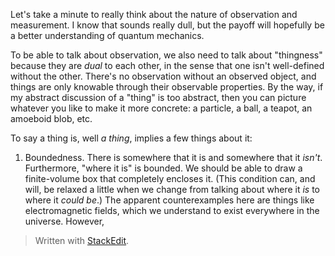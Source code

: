 Let's take a minute to really think about the nature of observation and measurement. I know that sounds really dull, but the payoff will hopefully be a better understanding of quantum mechanics.

To be able to talk about observation, we also need to talk about "thingness" because they are *dual* to each other, in the sense that one isn't well-defined without the other. There's no observation without an observed object, and things are only knowable through their observable properties. By the way, if my abstract discussion of a "thing" is too abstract, then you can picture whatever you like to make it more concrete: a particle, a ball, a teapot, an amoeboid blob, etc.

To say a thing is, well *a thing*, implies a few things about it:
1. Boundedness.
There is somewhere that it is and somewhere that it *isn't*. Furthermore, "where it is" is bounded. We should be able to draw a finite-volume box that completely encloses it. (This condition can, and will, be relaxed a little when we change from talking about where it *is* to where it *could be*.)
The apparent counterexamples here are things like electromagnetic fields, which we understand to exist everywhere in the universe. However, 



> Written with [StackEdit](https://stackedit.io/).
<!--stackedit_data:
eyJoaXN0b3J5IjpbLTk0MjU5Njg3Myw1NjE5NzUzOTAsLTE0MT
c5MTI3MjgsLTE5NzQxODIwNjAsLTU2NjI3NzE0NiwtMTk0NDE5
Njg3NF19
-->